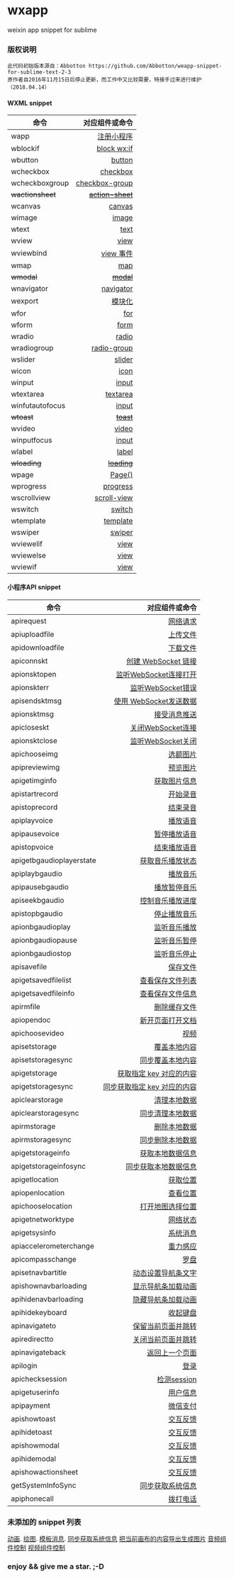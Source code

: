 # wxapp
weixin app snippet for sublime


### 版权说明
	此代码初始版本源自：Abbotton https://github.com/Abbotton/weapp-snippet-for-sublime-text-2-3
	原作者自2016年11月15日后停止更新，而工作中又比较需要，特接手过来进行维护（2018.04.14）



#### WXML snippet

| 命令 | 对应组件或命令 |
| -----|----:|
| wapp | [注册小程序](https://mp.weixin.qq.com/debug/wxadoc/dev/framework/app-service/app.html) |
| wblockif | [block wx:if](https://mp.weixin.qq.com/debug/wxadoc/dev/framework/view/wxml/conditional.html)  |
| wbutton | [button](https://mp.weixin.qq.com/debug/wxadoc/dev/component/button.html) |
| wcheckbox | [checkbox][2] |
| wcheckboxgroup | [checkbox-group][2] |
| ~~wactionsheet~~ | [~~action-sheet~~](https://mp.weixin.qq.com/debug/wxadoc/dev/component/action-sheet.html) |
| wcanvas | [canvas](https://mp.weixin.qq.com/debug/wxadoc/dev/component/canvas.html#canvas) |
| wimage |[image](https://mp.weixin.qq.com/debug/wxadoc/dev/component/image.html)|
| wtext | [text](https://mp.weixin.qq.com/debug/wxadoc/dev/component/text.html) |
| wview | [view][4] |
| wviewbind | [view 事件](https://mp.weixin.qq.com/debug/wxadoc/dev/framework/view/wxml/event.html) |
| wmap | [map](https://mp.weixin.qq.com/debug/wxadoc/dev/component/map.html)|
| ~~wmodal~~ | [~~modal~~](https://mp.weixin.qq.com/debug/wxadoc/dev/component/modal.html)|
| wnavigator |[navigator](https://mp.weixin.qq.com/debug/wxadoc/dev/component/navigator.html)|
| wexport | [模块化](https://mp.weixin.qq.com/debug/wxadoc/dev/framework/app-service/module.html)|
| wfor | [for](https://mp.weixin.qq.com/debug/wxadoc/dev/view/wxml/data.html) |
| wform |[form](https://mp.weixin.qq.com/debug/wxadoc/dev/component/form.html)|
| wradio|[radio][5]|
| wradiogroup|[radio-group][5]|
| wslider|[slider](https://mp.weixin.qq.com/debug/wxadoc/dev/component/slider.html)|
| wicon|[icon](https://mp.weixin.qq.com/debug/wxadoc/dev/component/icon.html)|
| winput|[input][3]|
| wtextarea|[textarea](https://mp.weixin.qq.com/debug/wxadoc/dev/component/textarea.html)|
| winfutautofocus|[input][3]|
| ~~wtoast~~|[~~toast~~](https://mp.weixin.qq.com/debug/wxadoc/dev/component/toast.html)|
| wvideo|[video](https://mp.weixin.qq.com/debug/wxadoc/dev/component/video.html)|
| winputfocus|[input][3]|
| wlabel|[label](https://mp.weixin.qq.com/debug/wxadoc/dev/component/label.html)|
| ~~wloading~~|[~~loading~~](https://mp.weixin.qq.com/debug/wxadoc/dev/component/loading.html)|
| wpage|[Page()](https://mp.weixin.qq.com/debug/wxadoc/dev/framework/app-service/page.html)|
| wprogress|[progress](https://mp.weixin.qq.com/debug/wxadoc/dev/component/progress.html)|
| wscrollview|[scroll-view](https://mp.weixin.qq.com/debug/wxadoc/dev/component/scroll-view.html)|
| wswitch|[switch](https://mp.weixin.qq.com/debug/wxadoc/dev/component/switch.html)|
| wtemplate|[template](https://mp.weixin.qq.com/debug/wxadoc/dev/framework/view/wxml/template.html)|
| wswiper|[swiper](https://mp.weixin.qq.com/debug/wxadoc/dev/component/swiper.html)|
| wviewelif|[view][4]|
| wviewelse|[view][4]|
| wviewif|[view][4]|


#### 小程序API snippet

| 命令 | 对应组件或命令 |
| -----|----:|
| apirequest| [网络请求](https://mp.weixin.qq.com/debug/wxadoc/dev/api/network-request.html) | 
| apiuploadfile| [上传文件][15] | 
| apidownloadfile| [下载文件][15] | 
| apiconnskt| [创建 WebSocket 链接][14] | 
| apionsktopen| [监听WebSocket连接打开][14] | 
| apionskterr| [监听WebSocket错误][14] | 
| apisendsktmsg| [使用 WebSocket发送数据][14] | 
| apionsktmsg| [接受消息推送][14] | 
| apicloseskt| [关闭WebSocket连接][14] | 
| apionsktclose| [监听WebSocket关闭][14] | 
| apichooseimg| [选额图片][13] | 
| apipreviewimg| [预览图片][13] |
| apigetimginfo| [获取图片信息][13] |
| apistartrecord| [开始录音][12] | 
| apistoprecord| [结束录音][12] | 
| apiplayvoice| [播放语音][1] | 
| apipausevoice| [暂停播放语音][1] | 
| apistopvoice| [结束播放语音][1] | 
| apigetbgaudioplayerstate| [获取音乐播放状态][6] | 
| apiplaybgaudio| [播放音乐][6] | 
| apipausebgaudio| [播放暂停音乐][6] | 
| apiseekbgaudio| [控制音乐播放进度][6] | 
| apistopbgaudio| [停止播放音乐][6] | 
| apionbgaudioplay| [监听音乐播放][6] | 
| apionbgaudiopause| [监听音乐暂停][6] | 
| apionbgaudiostop| [监听音乐停止][6] | 
| apisavefile| [保存文件][16] | 
| apigetsavedfilelist | [查看保存文件列表][16] |  
| apigetsavedfileinfo| [查看保存文件信息][16] | 
| apirmfile| [删除缓存文件][16] | 
| apiopendoc| [新开页面打开文档][16] | 
| apichoosevideo| [视频](https://mp.weixin.qq.com/debug/wxadoc/dev/api/media-video.html) | 
| apisetstorage| [覆盖本地内容][7] | 
| apisetstoragesync| [同步覆盖本地内容][7] | 
| apigetstorage| [获取指定 key 对应的内容][7] | 
| apigetstoragesync| [同步获取指定 key 对应的内容][7]  | 
| apiclearstorage| [清理本地数据][7] | 
| apiclearstoragesync| [同步清理本地数据][7]| 
| apirmstorage| [删除本地数据][7]| 
| apirmstoragesync| [同步删除本地数据][7]| 
| apigetstorageinfo| [获取本地数据信息][7]| 
| apigetstorageinfosync| [同步获取本地数据信息][7]| 
| apigetlocation| [获取位置][8] | 
| apiopenlocation| [查看位置][8] | 
| apichooselocation| [打开地图选择位置][8] | 
| apigetnetworktype| [网络状态][9] | 
| apigetsysinfo| [系统消息][9] | 
| apiaccelerometerchange| [重力感应][9] | 
| apicompasschange| [罗盘][9] | 
| apisetnavbartitle| [动态设置导航条文字][10] | 
| apishownavbarloading| [显示导航条加载动画][10] | 
| apihidenavbarloading| [隐藏导航条加载动画][10] | 
| apihidekeyboard| [收起键盘](https://mp.weixin.qq.com/debug/wxadoc/dev/api/ui-other.html) | 
| apinavigateto| [保留当前页面并跳转][11] | 
| apiredirectto| [关闭当前页面并跳转][11] | 
| apinavigateback| [返回上一个页面][11] | 
| apilogin| [登录][19] | 
| apichecksession| [检测session][19] | 
| apigetuserinfo| [用户信息](https://mp.weixin.qq.com/debug/wxadoc/dev/api/open.html) | 
| apipayment| [微信支付](https://mp.weixin.qq.com/debug/wxadoc/dev/api/api-pay.html) | 
| apishowtoast| [交互反馈][17] | 
| apihidetoast| [交互反馈][17] | 
| apishowmodal| [交互反馈][17] | 
| apihidemodal| [交互反馈][17] | 
| apishowactionsheet| [交互反馈][17] | 
| getSystemInfoSync| [同步获取系统信息][18] | 
| apiphonecall| [拨打电话][18] | 

[1]: https://mp.weixin.qq.com/debug/wxadoc/dev/api/media-voice.html "语音"
[2]: https://mp.weixin.qq.com/debug/wxadoc/dev/component/checkbox.html "多选"
[3]: https://mp.weixin.qq.com/debug/wxadoc/dev/component/input.html "文本框"
[4]: https://mp.weixin.qq.com/debug/wxadoc/dev/component/view.html "视图"
[5]: https://mp.weixin.qq.com/debug/wxadoc/dev/component/view.html "单选"
[6]: https://mp.weixin.qq.com/debug/wxadoc/dev/api/media-background-audio.html "音乐播放控制"
[7]: https://mp.weixin.qq.com/debug/wxadoc/dev/api/data.html "本地数据"
[8]: https://mp.weixin.qq.com/debug/wxadoc/dev/api/location.html  "地理位置"
[9]: https://mp.weixin.qq.com/debug/wxadoc/dev/api/device.html "设备信息"
[10]: https://mp.weixin.qq.com/debug/wxadoc/dev/api/ui.html "导航条动画"
[11]: https://mp.weixin.qq.com/debug/wxadoc/dev/api/ui-navigate.html "跳转"
[12]: https://mp.weixin.qq.com/debug/wxadoc/dev/api/media-record.html "录音"
[13]: https://mp.weixin.qq.com/debug/wxadoc/dev/api/media-picture.html "预览选择图片"
[14]: https://mp.weixin.qq.com/debug/wxadoc/dev/api/network-socket.html "socket"
[15]: https://mp.weixin.qq.com/debug/wxadoc/dev/api/network-file.html "上传下载文件"
[16]: https://mp.weixin.qq.com/debug/wxadoc/dev/api/file.html "文件"
[17]: https://mp.weixin.qq.com/debug/wxadoc/dev/api/api-react.html "交互反馈"
[18]: https://mp.weixin.qq.com/debug/wxadoc/dev/api/device.html "设备信息"
[19]: https://mp.weixin.qq.com/debug/wxadoc/dev/api/api-login.html "登录"

### 未添加的 snippet 列表

[动画](https://mp.weixin.qq.com/debug/wxadoc/dev/api/api-animation.html).
[绘图](https://mp.weixin.qq.com/debug/wxadoc/dev/api/api-canvas.html).
[模板消息](https://mp.weixin.qq.com/debug/wxadoc/dev/api/notice.html).
[同步获取系统信息](https://mp.weixin.qq.com/debug/wxadoc/dev/api/device.html)
[把当前画布的内容导出生成图片](https://mp.weixin.qq.com/debug/wxadoc/dev/api/api-canvas.html#wxcanvastotempfilepathobject)
[音频组件控制](https://mp.weixin.qq.com/debug/wxadoc/dev/api/api-audio.html)
[视频组件控制](https://mp.weixin.qq.com/debug/wxadoc/dev/api/api-video.html)

### enjoy && give me a star. ;-D

